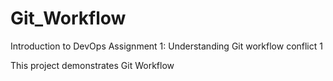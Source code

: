 # Git_Workflow
Introduction to DevOps Assignment 1: Understanding Git workflow
conflict 1

This project demonstrates Git Workflow
